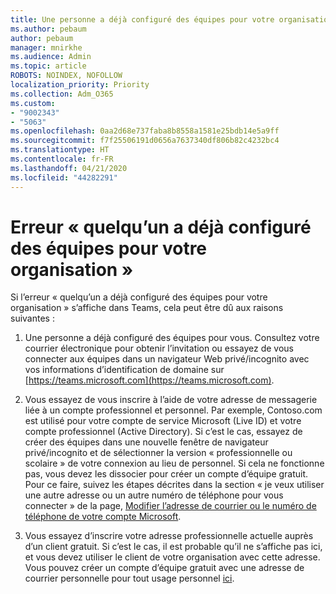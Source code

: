 ```yaml
---
title: Une personne a déjà configuré des équipes pour votre organisation.
ms.author: pebaum
author: pebaum
manager: mnirkhe
ms.audience: Admin
ms.topic: article
ROBOTS: NOINDEX, NOFOLLOW
localization_priority: Priority
ms.collection: Adm_O365
ms.custom:
- "9002343"
- "5063"
ms.openlocfilehash: 0aa2d68e737faba8b8558a1581e25bdb14e5a9ff
ms.sourcegitcommit: f7f25506191d0656a7637340df806b82c4232bc4
ms.translationtype: HT
ms.contentlocale: fr-FR
ms.lasthandoff: 04/21/2020
ms.locfileid: "44282291"
---
```

# <a name="someone-has-already-set-up-teams-for-your-organization-error"></a>Erreur « quelqu’un a déjà configuré des équipes pour votre organisation »

Si l’erreur « quelqu’un a déjà configuré des équipes pour votre organisation » s’affiche dans Teams, cela peut être dû aux raisons suivantes :

1. Une personne a déjà configuré des équipes pour vous. Consultez votre courrier électronique pour obtenir l’invitation ou essayez de vous connecter aux équipes dans un navigateur Web privé/incognito avec vos informations d’identification de domaine sur [https://teams.microsoft.com](https://teams.microsoft.com).

2. Vous essayez de vous inscrire à l’aide de votre adresse de messagerie liée à un compte professionnel et personnel. Par exemple, Contoso.com est utilisé pour votre compte de service Microsoft (Live ID) et votre compte professionnel (Active Directory). Si c’est le cas, essayez de créer des équipes dans une nouvelle fenêtre de navigateur privé/incognito et de sélectionner la version « professionnelle ou scolaire » de votre connexion au lieu de personnel. Si cela ne fonctionne pas, vous devez les dissocier pour créer un compte d’équipe gratuit. Pour ce faire, suivez les étapes décrites dans la section « je veux utiliser une autre adresse ou un autre numéro de téléphone pour vous connecter » de la page, [Modifier l’adresse de courrier ou le numéro de téléphone de votre compte Microsoft](https://support.microsoft.com/help/12407).

3. Vous essayez d’inscrire votre adresse professionnelle actuelle auprès d’un client gratuit. Si c’est le cas, il est probable qu’il ne s’affiche pas ici, et vous devez utiliser le client de votre organisation avec cette adresse. Vous pouvez créer un compte d’équipe gratuit avec une adresse de courrier personnelle pour tout usage personnel [ici](https://products.office.com/microsoft-teams/group-chat-software).
